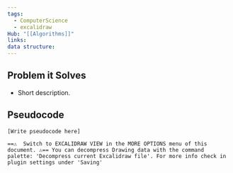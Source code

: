 ```yaml
---
tags:
  - ComputerScience
  - excalidraw
Hub: "[[Algorithms]]"
links: 
data structure:
---
```

## Problem it Solves
- Short description.

## Pseudocode
```plaintext
[Write pseudocode here]

==⚠  Switch to EXCALIDRAW VIEW in the MORE OPTIONS menu of this document. ⚠== You can decompress Drawing data with the command palette: 'Decompress current Excalidraw file'. For more info check in plugin settings under 'Saving'

```

